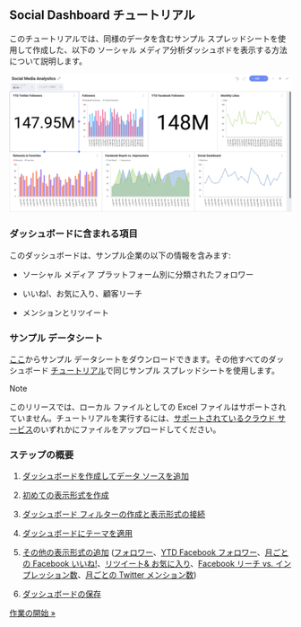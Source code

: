## Social Dashboard チュートリアル

このチュートリアルでは、同様のデータを含むサンプル スプレッドシートを使用して作成した、以下の ソーシャル メディア分析ダッシュボドを表示する方法について説明します。

![SocialMediaAnalytics\_All](images/SocialMediaAnalytics_All.png)

### ダッシュボードに含まれる項目

このダッシュボードは、サンプル企業の以下の情報を含みます:

  - ソーシャル メディア プラットフォーム別に分類されたフォロワー

  - いいね!、お気に入り、顧客リーチ

  - メンションとリツイート

### サンプル データシート

[ここ](http://download.infragistics.com/reportplus/help/samples/Reveal_Dashboard_Tutorials.xlsx)からサンプル データシートをダウンロードできます。その他すべてのダッシュボード [チュートリアル](~/jp/dashboard-tutorials/overview.md)で同じサンプル スプレッドシートを使用します。

>[!NOTE]
このリリースでは、ローカル ファイルとしての Excel ファイルはサポートされていません。チュートリアルを実行するには、[サポートされているクラウド サービス](~/jp/datasources/data-sources.md)のいずれかにファイルをアップロードしてください。

### ステップの概要

1.  [ダッシュボードを作成してデータ ソースを追加](creating-the-dashboard.md)

2.  [初めての表示形式を作成](selecting-data-visualization.md)

3.  [ダッシュボード フィルターの作成と表示形式の接続](creating-dashboard-filter-connecting-visualization.md)

4.  [ダッシュボードにテーマを適用](applying-theme.md)

5.  [その他の表示形式の追加](adding-other-visualizations.md) ([フォロワー](adding-other-visualizations.md#followers)、[YTD Facebook フォロワー](adding-other-visualizations#ytd-facebook-followers)、[月ごとの Facebook いいね!](adding-other-visualizations.md#monthly-facebook-likes)、[リツイート& お気に入り](adding-other-visualizations.md#retweets-favorites)、[Facebook リーチ vs. インプレッション数](adding-other-visualizations.md#facebook-reach-impressions)、[月ごとの Twitter メンション数](adding-other-visualizations.md#monthly-twitter-mentions))

6.  [ダッシュボードの保存](saving-dashboard.md)


[作業の開始 »](creating-the-dashboard.md)

